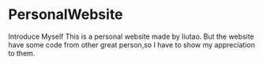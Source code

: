 # PersonalWebsite
Introduce Myself
This is a personal website made by liutao.
But the website have some code  from other great person,so I have to show my appreciation to them.
